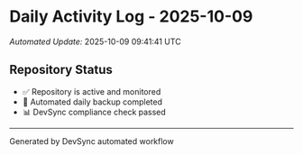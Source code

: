 # Daily Activity Log - 2025-10-09

*Automated Update:* 2025-10-09 09:41:41 UTC

## Repository Status
- ✅ Repository is active and monitored
- 🔄 Automated daily backup completed
- 📊 DevSync compliance check passed

---
Generated by DevSync automated workflow
